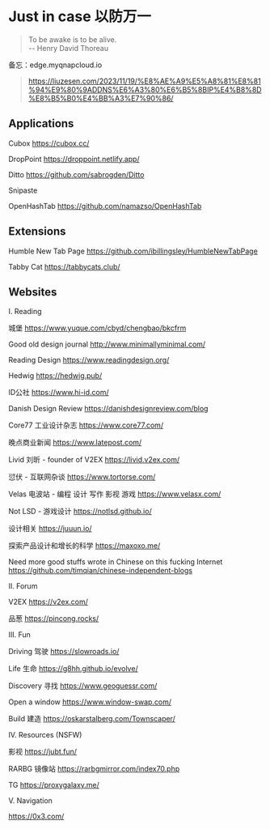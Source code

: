 # Just in case 以防万一

> To be awake is to be alive.  
> -- Henry David Thoreau

备忘：edge.myqnapcloud.io

> https://liuzesen.com/2023/11/19/%E8%AE%A9%E5%A8%81%E8%81%94%E9%80%9ADDNS%E6%A3%80%E6%B5%8BIP%E4%B8%8D%E8%B5%B0%E4%BB%A3%E7%90%86/

## Applications

Cubox
https://cubox.cc/

DropPoint
https://droppoint.netlify.app/

Ditto
https://github.com/sabrogden/Ditto

Snipaste

OpenHashTab
https://github.com/namazso/OpenHashTab

## Extensions

Humble New Tab Page
https://github.com/ibillingsley/HumbleNewTabPage

Tabby Cat
https://tabbycats.club/

## Websites

I. Reading

城堡
https://www.yuque.com/cbyd/chengbao/bkcfrm

Good old design journal
http://www.minimallyminimal.com/

Reading Design
https://www.readingdesign.org/

Hedwig
https://hedwig.pub/

ID公社
https://www.hi-id.com/

Danish Design Review
https://danishdesignreview.com/blog

Core77 工业设计杂志
https://www.core77.com/

晚点商业新闻
https://www.latepost.com/

Livid 刘昕 - founder of V2EX
https://livid.v2ex.com/

愆伏 - 互联网杂谈
https://www.tortorse.com/

Velas 电波站 - 编程 设计 写作 影视 游戏
https://www.velasx.com/

Not LSD - 游戏设计
https://notlsd.github.io/

设计相关
https://juuun.io/

探索产品设计和增长的科学
https://maxoxo.me/

Need more good stuffs wrote in Chinese on this fucking Internet
https://github.com/timqian/chinese-independent-blogs

II. Forum

V2EX
https://v2ex.com/

品葱
https://pincong.rocks/

III. Fun

Driving 驾驶
https://slowroads.io/

Life 生命
https://g8hh.github.io/evolve/

Discovery 寻找
https://www.geoguessr.com/

Open a window
https://www.window-swap.com/

Build 建造
https://oskarstalberg.com/Townscaper/

IV. Resources (NSFW)

影视
https://jubt.fun/

RARBG 镜像站
https://rarbgmirror.com/index70.php

TG
https://proxygalaxy.me/

V. Navigation

https://0x3.com/
